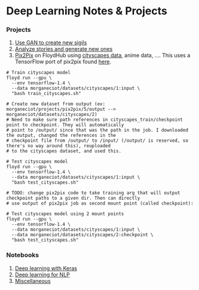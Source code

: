 # Deep Learning Notes & Projects

### Projects
1. [Use GAN to create new sigils](https://github.com/morganecf/deep-learning/tree/master/sigilizer)
2. [Analyze stories and generate new ones](https://github.com/morganecf/deep-learning/tree/master/stories)
3. [Pix2Pix](https://www.floydhub.com/morganeciot/projects/pix2pix) on FloydHub using [cityscapes data](https://www.floydhub.com/morganeciot/datasets/cityscapes), anime data, .... This uses a TensorFlow port of pix2pix found [here](https://github.com/affinelayer/pix2pix-tensorflow). 
```
# Train cityscapes model
floyd run --gpu \
  --env tensorflow-1.4 \
  --data morganeciot/datasets/cityscapes/1:input \
  "bash train_cityscapes.sh"

# Create new dataset from output (ex: morganeciot/projects/pix2pix/5/output --> morganeciot/datasets/cityscapes/2)
# Need to make sure path references in cityscapes_train/checkpoint point to checkpoint. They will automatically
# point to /output/ since that was the path in the job. I downloaded the output, changed the references in the
# checkpoint file from /output/ to /input/ (/output/ is reserved, so there's no way around this), reuploaded
# to the cityscapes dataset, and used this.

# Test cityscapes model
floyd run --gpu \
  --env tensorflow-1.4 \
  --data morganeciot/datasets/cityscapes/1:input \
  "bash test_cityscapes.sh"

# TODO: change pix2pix code to take training arg that will output checkpoint paths to a given dir. Then can directly
# use output of pix2pix job as second mount point (called checkpoint):

# Test cityscapes model using 2 mount points
floyd run --gpu \
  --env tensorflow-1.4 \
  --data morganeciot/datasets/cityscapes/1:input \
  --data morganeciot/datasets/cityscapes/2:checkpoint \
  "bash test_cityscapes.sh"
```

### Notebooks
1. [Deep learning with Keras](https://github.com/morganecf/deep-learning/tree/master/notebooks/keras-notebooks)
2. [Deep learning for NLP](https://github.com/morganecf/deep-learning/tree/master/notebooks/nlp)
3. [Miscellaneous](https://github.com/morganecf/deep-learning/tree/master/notebooks/misc)
